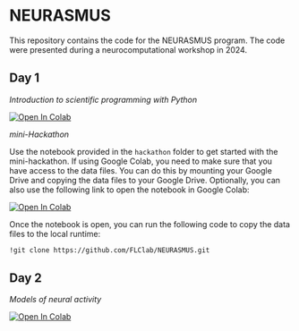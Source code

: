 # NEURASMUS

This repository contains the code for the NEURASMUS program. The code were presented during a neurocomputational workshop in 2024.

## Day 1

*Introduction to scientific programming with Python*

<a target="_blank" href="https://colab.research.google.com/github/FLClab/NEURASMUS/blob/main/notebooks/python-introduction.ipynb">
  <img src="https://colab.research.google.com/assets/colab-badge.svg" alt="Open In Colab"/>
</a>

*mini-Hackathon*

Use the notebook provided in the `hackathon` folder to get started with the mini-hackathon. If using Google Colab, you need to make sure that you have access to the data files. You can do this by mounting your Google Drive and copying the data files to your Google Drive. Optionally, you can also use the following link to open the notebook in Google Colab:

<a target="_blank" href="https://colab.research.google.com/github/FLClab/NEURASMUS/blob/main/hackathon/notebooks/calcium-analysis.ipynb">
  <img src="https://colab.research.google.com/assets/colab-badge.svg" alt="Open In Colab"/>
</a>

Once the notebook is open, you can run the following code to copy the data files to the local runtime:

```bash
!git clone https://github.com/FLClab/NEURASMUS.git
```

## Day 2

*Models of neural activity*

<a target="_blank" href="https://colab.research.google.com/github/FLClab/NEURASMUS/blob/main/notebooks/Neurasmus_Model_Neural_Activity2025.ipynb">
  <img src="https://colab.research.google.com/assets/colab-badge.svg" alt="Open In Colab"/>
</a>
